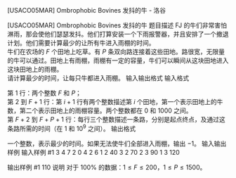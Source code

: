 



[USACO05MAR] Ombrophobic Bovines 发抖的牛 - 洛谷














[USACO05MAR] Ombrophobic Bovines 发抖的牛
题目描述
FJ 的牛们非常害怕淋雨，那会使他们瑟瑟发抖。他们打算安装一个下雨报警器，并且安排了一个撤退计划。他们需要计算最少的让所有牛进入雨棚的时间。  
牛们在农场的 $F$ 个田地上吃草。有 $P$ 条双向路连接着这些田地。路很宽，无限量的牛可以通过。田地上有雨棚，雨棚有一定的容量，牛们可以瞬间从这块田地进入这块田地上的雨棚。  
请计算最少的时间，让每只牛都进入雨棚。
输入输出格式
输入格式

第 $1$ 行：两个整数 $F$ 和 $P$；  
第 $2$ 到 $F+1$ 行：第 $i+1$ 行有两个整数描述第 $i$ 个田地，第一个表示田地上的牛数，第二个表示田地上的雨棚容量。两个整数都在 $0$ 和 $1000$ 之间。  
第 $F+2$ 到 $F+P+1$ 行：每行三个整数描述一条路，分别是起点终点，及通过这条路所需的时间（在 $1$ 和 $10^9$ 之间）。
输出格式

一个整数，表示最少的时间。如果无法使牛们全部进入雨棚，输出 $-1$。
输入输出样例
输入样例 #1
3 4
7 2
0 4
2 6
1 2 40
3 2 70
2 3 90
1 3 120

输出样例 #1
110
说明
对于 $100\%$ 的数据：$1\le F\le 200$，$1\le P\le 1500$。






